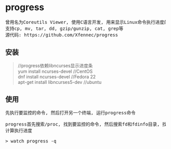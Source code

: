 # progress
<pre>
曾用名为Coreutils Viewer, 使用C语言开发, 用来显示Linux命令执行进度的工具
支持cp, mv, tar, dd, gzip/gunzip, cat, grep等
源代码: https://github.com/Xfennec/progress
</pre>

## 安装
> //progress依赖libncurses显示进度条<br/>
> yum install ncurses-devel  //CentOS<br/>
> dnf install ncurses-devel  //Fedora 22<br/>
> apt-get install libncurses5-dev  //ubuntu<br/>

## 使用
<pre>
先执行要监控的命令, 然后打开另一个终端, 运行progress命令

progress首先搜索/proc, 找到要监控的命令, 然后搜索fd和fdinfo目录, 找到打开的文件,
计算执行进度

> watch progress -q
</pre>
